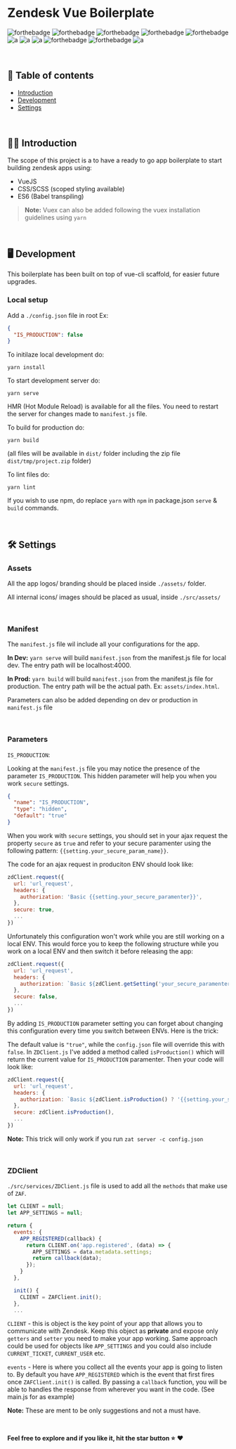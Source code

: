 # Zendesk Vue Boilerplate

![forthebadge](https://forthebadge.com/images/badges/made-with-vue.svg)
![forthebadge](https://forthebadge.com/images/badges/made-with-javascript.svg)
![forthebadge](https://forthebadge.com/images/badges/built-with-love.svg)
![forthebadge](https://forthebadge.com/images/badges/built-with-swag.svg)
![forthebadge](https://forthebadge.com/images/badges/check-it-out.svg)
![a](https://forthebadge.com/images/badges/uses-css.svg)
![a](https://forthebadge.com/images/badges/uses-html.svg)
![a](https://forthebadge.com/images/badges/uses-js.svg)
![forthebadge](https://forthebadge.com/images/badges/60-percent-of-the-time-works-every-time.svg)
![forthebadge](https://forthebadge.com/images/badges/kinda-sfw.svg)
![a](https://forthebadge.com/images/badges/makes-people-smile.svg)

<br />

## 📖 Table of contents

- [Introduction](#introduction)
- [Development](#development)
- [Settings](#settings)

<br />

## 🤘🏻 Introduction

The scope of this project is a to have a ready to go app boilerplate to start building zendesk apps using:

- VueJS
- CSS/SCSS (scoped styling available)
- ES6 (Babel transpiling)

> **Note:**
> Vuex can also be added following the vuex installation guidelines using `yarn`

<br />

## 🖥 Development

This boilerplate has been built on top of vue-cli scaffold, for easier future upgrades.

### Local setup

Add a `./config.json` file in root
Ex:

```json
{
  "IS_PRODUCTION": false
}
```

To initilaze local development do:

```
yarn install
```

To start development server do:

```
yarn serve
```

HMR (Hot Module Reload) is available for all the files.
You need to restart the server for changes made to `manifest.js` file.

To build for production do:

```
yarn build
```

(all files will be available in `dist/` folder including the zip file `dist/tmp/project.zip` folder)

To lint files do:

```
yarn lint
```

If you wish to use npm, do replace `yarn` with `npm` in package.json `serve` & `build` commands.

<br />

## 🛠 Settings

### Assets

All the app logos/ branding should be placed inside `./assets/` folder.

All internal icons/ images should be placed as usual, inside `./src/assets/`

<br />

### Manifest

The `manifest.js` file wil include all your configurations for the app.

**In Dev:**
`yarn serve` will build `manifest.json` from the manifest.js file for local dev.
The entry path will be localhost:4000.

**In Prod:**
`yarn build` will build `manifest.json` from the manifest.js file for production.
The entry path will be the actual path. Ex: `assets/index.html`.

Parameters can also be added depending on dev or production in `manifest.js` file

<br />

### Parameters

`IS_PRODUCTION`:

Looking at the `manifest.js` file you may notice the presence of the parameter `IS_PRODUCTION`.
This hidden parameter will help you when you work `secure` settings.

```json
{
  "name": "IS_PRODUCTION",
  "type": "hidden",
  "default": "true"
}
```

When you work with `secure` settings, you should set in your ajax request the
property `secure` as `true` and refer to your secure paramenter using the following pattern:
`{{setting.your_secure_param_name}}`.

The code for an ajax request in produciton
ENV should look like:

```javascript
zdClient.request({
  url: 'url_request',
  headers: {
    authorization: 'Basic {{setting.your_secure_paramenter}}',
  },
  secure: true,
  ...
})
```

Unfortunately this configuration won't work while you are still working on a local ENV.
This would force you to keep the following structure while you work on a local ENV and then switch it before releasing the app:

```javascript
zdClient.request({
  url: 'url_request',
  headers: {
    authorization: `Basic ${zdClient.getSetting('your_secure_paramenter')}`,
  },
  secure: false,
  ...
})
```

By adding `IS_PRODUCTION` parameter setting you can forget about changing this
configuration every time you switch between ENVs. Here is the trick:

The default value is `"true"`, while the `config.json` file will override this with `false`.
In `ZDClient.js` I've added a method called `isProduction()` which will return the current value
for `IS_PRODUCTION` paramenter. Then your code will look like:

```javascript
zdClient.request({
  url: 'url_request',
  headers: {
    authorization: `Basic ${zdClient.isProduction() ? '{{setting.your_secure_paramenter}}' : zdClient.getSetting('your_secure_paramenter')}`,
  },
  secure: zdClient.isProduction(),
  ...
})
```

**Note:**
This trick will only work if you run `zat server -c config.json`

<br />

### ZDClient

`./src/services/ZDClient.js` file is used to add all the `methods` that make use of `ZAF`.

```javascript
let CLIENT = null;
let APP_SETTINGS = null;

return {
  events: {
    APP_REGISTERED(callback) {
      return CLIENT.on('app.registered', (data) => {
        APP_SETTINGS = data.metadata.settings;
        return callback(data);
      });
    }
  },

  init() {
    CLIENT = ZAFClient.init();
  },
  ...
```

`CLIENT` - this is object is the key point of your app that allows you to communicate
with Zendesk. Keep this object as **private** and expose only `getters` and `setter`
you need to make your app working. Same approach could be used for objects like `APP_SETTINGS` and you could also include `CURRENT_TICKET`, `CURRENT_USER` etc.

`events` - Here is where you collect all the events your app is going to listen to.
By default you have `APP_REGISTERED` which is the event that first fires once `ZAFClient.init()` is called. By passing a `callback` function, you will be able
to handles the response from wherever you want in the code. (See main.js for as example)

**Note:** These are ment to be only suggestions and not a must have.

<br />

**Feel free to explore and if you like it, hit the star button ⭐️**
❤️

